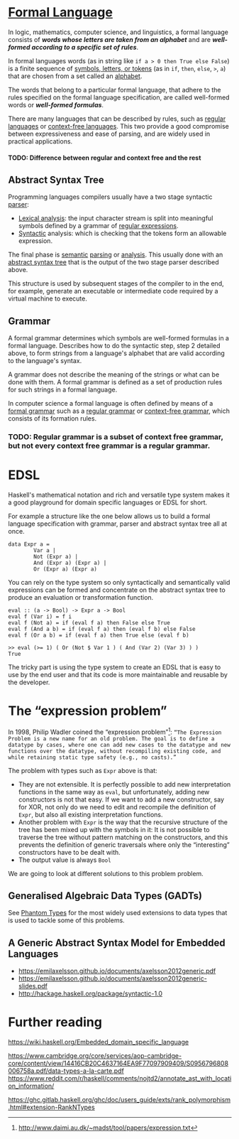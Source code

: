 # [Formal Language](https://en.wikipedia.org/wiki/Formal_language)

In logic, mathematics, computer science, and linguistics, a formal language consists of ***words whose letters are taken from an alphabet*** and are ***well-formed according to a specific set of rules***.

In formal languages words (as in string like ```if a > 0 then True else False```) is a finite sequence of [symbols, letters, or tokens](https://en.wikipedia.org/wiki/Symbol_(formal)) (as in ```if```, ```then```, ```else```, ```>```, ```a```) that are chosen from a set called an [alphabet](https://en.wikipedia.org/wiki/Alphabet_(computer_science)).

The words that belong to a particular formal language, that adhere to the rules specified on the formal language specification, are called well-formed words or ***well-formed formulas***.

There are many languages that can be described by rules, such as [regular languages](https://en.wikipedia.org/wiki/Regular_language) or [context-free languages](https://en.wikipedia.org/wiki/Context-free_language). This two provide a good compromise between expressiveness and ease of parsing, and are widely used in practical applications.

#### TODO: Difference between regular and context free and the rest

## Abstract Syntax Tree

Programming languages compilers usually have a two stage syntactic [parser](https://en.wikipedia.org/wiki/Parser):
- [Lexical analysis](https://en.wikipedia.org/wiki/Lexical_analysis): the input character stream is split into meaningful symbols defined by a grammar of [regular expressions](https://en.wikipedia.org/wiki/Regular_expression).
- [Syntactic](https://en.wikipedia.org/wiki/Syntax_(logic)) analysis: which is checking that the tokens form an allowable expression.

The final phase is [semantic](https://en.wikipedia.org/wiki/Semantics_(computer_science)) [parsing](https://en.wikipedia.org/wiki/Semantic_analysis_(compilers)) or [analysis](https://en.wikipedia.org/wiki/Formal_semantics_(logic)). This usually done with an [abstract syntax tree](https://en.wikipedia.org/wiki/Abstract_syntax_tree) that is the output of the two stage parser described above.

This structure is used by subsequent stages of the compiler to in the end, for example, generate an executable or intermediate code required by a virtual machine to execute.

## Grammar

A formal grammar determines which symbols are well-formed formulas in a formal language. Describes how to do the syntactic step, step 2 detailed above, to form strings from a language's alphabet that are valid according to the language's syntax.

A grammar does not describe the meaning of the strings or what can be done with them. A formal grammar is defined as a set of production rules for such strings in a formal language.

 In computer science a formal language is often defined by means of a [formal grammar](https://en.wikipedia.org/wiki/Formal_grammar) such as a [regular grammar](https://en.wikipedia.org/wiki/Regular_grammar) or [context-free grammar](https://en.wikipedia.org/wiki/Context-free_grammar), which consists of its formation rules.

### TODO: Regular grammar is a subset of context free grammar, but not every context free grammar is a regular grammar.

# EDSL

Haskell's mathematical notation and rich and versatile type system makes it a good playground for domain specific languages or EDSL for short.

For example a structure like the one below allows us to build a formal language specification with grammar, parser and abstract syntax tree all at once.

```
data Expr a =
        Var a |
        Not (Expr a) |
        And (Expr a) (Expr a) |
        Or (Expr a) (Expr a)
```

You can rely on the type system so only syntactically and semantically valid expressions can be formed and concentrate on the abstract syntax tree to produce an evaluation or transformation function.

```
eval :: (a -> Bool) -> Expr a -> Bool
eval f (Var i) = f i
eval f (Not a) = if (eval f a) then False else True
eval f (And a b) = if (eval f a) then (eval f b) else False
eval f (Or a b) = if (eval f a) then True else (eval f b)

>> eval (>= 1) ( Or (Not $ Var 1 ) ( And (Var 2) (Var 3) ) )
True
```

The tricky part is using the type system to create an EDSL that is easy to use by the end user and that its code is more maintainable and reusable by the developer.

# The “expression problem”

In 1998, Philip Wadler coined the “expression problem”[^1]: `“The Expression Problem is a new name for an old problem. The goal is to define a datatype by cases, where one can add new cases to the datatype and new functions over the datatype, without recompiling existing code, and while retaining static type safety (e.g., no casts).”`

[^1]: http://www.daimi.au.dk/~madst/tool/papers/expression.txt

The problem with types such as ```Expr``` above is that:
- They are not extensible. It is perfectly possible to add new interpretation functions in the same way as ```eval```, but unfortunately, adding new constructors is not that easy. If we want to add a new constructor, say for XOR, not only do we need to edit and recompile the definition of ```Expr```, but also all existing interpretation functions.
- Another problem with ```Expr``` is the way that the recursive structure of the tree has been mixed up with the symbols in it: It is not possible to traverse the tree without pattern matching on the constructors, and this prevents the definition of generic traversals where only the “interesting” constructors have to be dealt with.
- The output value is always ```Bool```

We are going to look at different solutions to this problem problem.

## Generalised Algebraic Data Types (GADTs)

See [Phantom Types](doc/Phantom.md) for the most widely used extensions to data types that is used to tackle some of this problems.

## A Generic Abstract Syntax Model for Embedded Languages

- https://emilaxelsson.github.io/documents/axelsson2012generic.pdf
- https://emilaxelsson.github.io/documents/axelsson2012generic-slides.pdf
- http://hackage.haskell.org/package/syntactic-1.0

# Further reading

https://wiki.haskell.org/Embedded_domain_specific_language

https://www.cambridge.org/core/services/aop-cambridge-core/content/view/14416CB20C4637164EA9F77097909409/S0956796808006758a.pdf/data-types-a-la-carte.pdf
https://www.reddit.com/r/haskell/comments/nojtd2/annotate_ast_with_location_information/

https://ghc.gitlab.haskell.org/ghc/doc/users_guide/exts/rank_polymorphism.html#extension-RankNTypes
